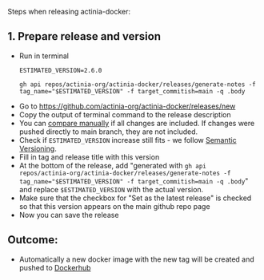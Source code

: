 Steps when releasing actinia-docker:

## 1. Prepare release and version
* Run in terminal
    ```
    ESTIMATED_VERSION=2.6.0

    gh api repos/actinia-org/actinia-docker/releases/generate-notes -f tag_name="$ESTIMATED_VERSION" -f target_commitish=main -q .body
    ```
* Go to https://github.com/actinia-org/actinia-docker/releases/new
* Copy the output of terminal command to the release description
* You can [compare manually](https://github.com/actinia-org/actinia-docker/compare/2.5.12...main) if all changes are included. If changes were pushed directly to main branch, they are not included.
* Check if `ESTIMATED_VERSION` increase still fits - we follow [Semantic Versioning](https://semver.org/spec/v2.0.0.html).
* Fill in tag and release title with this version
* At the bottom of the release, add
  "generated with `gh api repos/actinia-org/actinia-docker/releases/generate-notes -f tag_name="$ESTIMATED_VERSION" -f target_commitish=main -q .body`" and replace `$ESTIMATED_VERSION` with the actual version.
* Make sure that the checkbox for "Set as the latest release" is checked so that this version appears on the main github repo page
* Now you can save the release

## Outcome:
* Automatically a new docker image with the new tag will be created and pushed to [Dockerhub](https://hub.docker.com/r/mundialis/actinia/tags)
